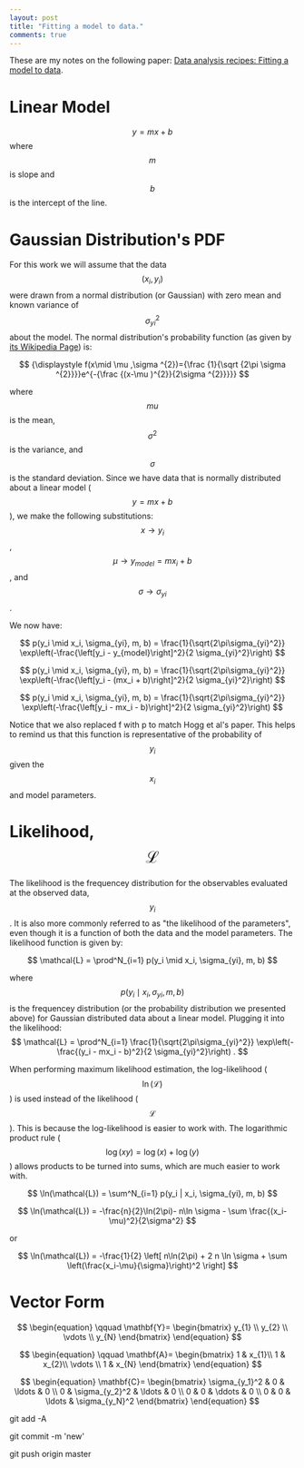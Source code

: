 ```yaml
---
layout: post
title: "Fitting a model to data."
comments: true
---
```


These are my notes on the following paper: [Data analysis recipes: Fitting a model to data](https://arxiv.org/pdf/1008.4686.pdf).


# Linear Model
$$ 
y=mx+b 
$$
where $$m$$ is slope and $$b$$ is the intercept of the line. 


# Gaussian Distribution's PDF
For this work we will assume that the data $$(x_i, y_i)$$ were drawn from a normal distribution (or Gaussian) with zero mean and known variance of $$\sigma_{yi}^2$$ about the model. The normal distribution's probability function (as given by [its Wikipedia Page](https://en.wikipedia.org/wiki/Normal_distribution)) is: 

$$
{\displaystyle f(x\mid \mu ,\sigma ^{2})={\frac {1}{\sqrt {2\pi \sigma ^{2}}}}e^{-{\frac {(x-\mu )^{2}}{2\sigma ^{2}}}}}
$$

where $$mu$$ is the mean, $$\sigma^2$$ is the variance, and $$\sigma$$ is the standard deviation. Since we have data that is normally distributed about a linear model ($$y=mx+b$$), we make the following substitutions: 
$$x \rightarrow y_i$$, 
$$\mu \rightarrow y_{model} = mx_i + b$$, and 
$$\sigma \rightarrow \sigma_{yi}$$. 

We now have:

$$
p(y_i \mid x_i, \sigma_{yi}, m, b) = \frac{1}{\sqrt{2\pi\sigma_{yi}^2}} \exp\left(-\frac{\left[y_i - y_{model}\right]^2}{2 \sigma_{yi}^2}\right) 
$$

$$
p(y_i \mid x_i, \sigma_{yi}, m, b) = \frac{1}{\sqrt{2\pi\sigma_{yi}^2}} \exp\left(-\frac{\left[y_i - (mx_i + b)\right]^2}{2 \sigma_{yi}^2}\right) 
$$

$$
p(y_i \mid x_i, \sigma_{yi}, m, b) = \frac{1}{\sqrt{2\pi\sigma_{yi}^2}} \exp\left(-\frac{\left[y_i - mx_i - b)\right]^2}{2 \sigma_{yi}^2}\right) 
$$

Notice that we also replaced f with p to match Hogg et al's paper. This helps to remind us that this function is representative of the probability of $$y_i$$ given the $$x_i$$ and model parameters. 



<!-- where $$ mx_i + b $$ represent the model estimates of $$y$$. I may refer to these as $$y_{model}$$ or $$ymodel$$. I may also refer to the y-axis data ($$y_i$$) as $$y_{data}$$ or $$ydata$$.  -->




# Likelihood, $$\mathcal{L}$$
The likelihood is the frequencey distribution for the observables evaluated at the observed data, $$y_i$$. It is also more commonly referred to as "the likelihood of the parameters", even though it is a function of both the data and the model parameters. The likelihood function is given by:

$$
\mathcal{L} = \prod^N_{i=1} p(y_i \mid x_i, \sigma_{yi}, m, b)
$$

where $$ p(y_i \mid x_i, \sigma_{yi}, m, b) $$ is the frequencey distribution (or the probability distribution we presented above) for Gaussian distributed data about a linear model. 
Plugging it into the likelihood:
$$
\mathcal{L} = \prod^N_{i=1} \frac{1}{\sqrt{2\pi\sigma_{yi}^2}} \exp\left(-\frac{(y_i - mx_i - b)^2}{2 \sigma_{yi}^2}\right) .
$$


When performing maximum likelihood estimation, the log-likelihood ($$\ln(\mathcal{L})$$) is used instead of the likelihood ($$\mathcal{L}$$). This is because the log-likelihood is easier to work with. The logarithmic product rule ($$ \log(xy) = \log(x) + \log(y) $$) allows products to be turned into sums, which are much easier to work with. 



$$
\ln(\mathcal{L}) = \sum^N_{i=1} p(y_i | x_i, \sigma_{yi}, m, b)
$$


$$ \ln(\mathcal{L}) = -\frac{n}{2}\ln(2\pi)- n\ln \sigma - \sum \frac{(x_i-\mu)^2}{2\sigma^2} $$

or

$$ 
\ln(\mathcal{L}) = -\frac{1}{2} \left[ n\ln(2\pi) + 2 n \ln \sigma + \sum \left(\frac{x_i-\mu}{\sigma}\right)^2 \right]
$$




# Vector Form
$$
\begin{equation}
\qquad 
\mathbf{Y}=
\begin{bmatrix}
y_{1} \\
y_{2} \\
\vdots \\
y_{N}
\end{bmatrix}
\end{equation}
$$

$$
\begin{equation}
\qquad 
\mathbf{A}=
\begin{bmatrix}
1 & x_{1}\\ 
1 & x_{2}\\
\vdots \\ 
1 & x_{N}
\end{bmatrix}
\end{equation}
$$

$$
\begin{equation}
\mathbf{C}=
\begin{bmatrix}
\sigma_{y_1}^2 & 0 & \ldots & 0 \\ 
0 & \sigma_{y_2}^2 & \ldots & 0 \\
0 & 0 & \ddots & 0 \\ 
0 & 0 & \ldots & \sigma_{y_N}^2 
\end{bmatrix}
\end{equation}
$$


git add -A

git commit -m 'new'

git push origin master

